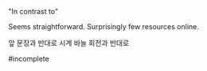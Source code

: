 
"In contrast to"

Seems straightforward. Surprisingly few resources online.

앞 문장과 반대로
시계 바늘 회전과 반대로

#incomplete
